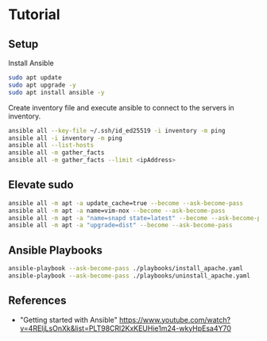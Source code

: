 # Tutorial

## Setup 
Install Ansible
```bash
sudo apt update
sudo apt upgrade -y
sudo apt install ansible -y
```
Create inventory file and execute ansible to connect to the servers in inventory.
```bash
ansible all --key-file ~/.ssh/id_ed25519 -i inventory -m ping
ansible all -i inventory -m ping
ansible all --list-hosts
ansible all -m gather_facts
ansible all -m gather_facts --limit <ipAddress>
```

## Elevate sudo
```bash
ansible all -m apt -a update_cache=true --become --ask-become-pass
ansible all -m apt -a name=vim-nox --become --ask-become-pass
ansible all -m apt -a "name=snapd state=latest" --become --ask-become-pass
ansible all -m apt -a "upgrade=dist" --become --ask-become-pass
```

## Ansible Playbooks
```bash
ansible-playbook --ask-become-pass ./playbooks/install_apache.yaml
ansible-playbook --ask-become-pass ./playbooks/uninstall_apache.yaml

```

## References
- "Getting started with Ansible" https://www.youtube.com/watch?v=4REljLsOnXk&list=PLT98CRl2KxKEUHie1m24-wkyHpEsa4Y70